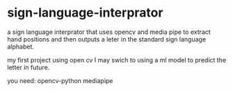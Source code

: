 # sign-language-interprator

a sign language interprator that uses opencv and media pipe to extract 
hand positions and then outputs a leter in the standard sign language alphabet.

my first project using open cv I may swich to using a ml model to predict the 
letter in future.

you need:
opencv-python
mediapipe